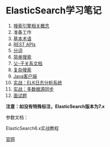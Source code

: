 # ElasticSearch学习笔记

1. [搜索引擎相关概念](https://github.com/HomanLiang/study-demo/blob/main/elastic-search-demo/document/chapter1.md)
2. 准备工作
3. [基本术语](https://github.com/HomanLiang/study-demo/blob/main/elastic-search-demo/document/chapter3.md)
4. [REST APIs](https://github.com/HomanLiang/study-demo/blob/main/elastic-search-demo/document/chapter4.md)
5. [分词](https://github.com/HomanLiang/study-demo/blob/main/elastic-search-demo/document/chapter5.md)
6. [简单搜索](https://github.com/HomanLiang/study-demo/blob/main/elastic-search-demo/document/chapter6.md)
7. [父-子关系文档](https://github.com/HomanLiang/study-demo/blob/main/elastic-search-demo/document/chapter7.md)
8. [复杂搜索](https://github.com/HomanLiang/study-demo/blob/main/elastic-search-demo/document/chapter8.md)
9. [Java客户端](https://github.com/HomanLiang/study-demo/blob/main/elastic-search-demo/document/chapter9.md)
10. [实战：ELK日志分析系统](https://github.com/HomanLiang/study-demo/blob/main/elastic-search-demo/document/chapter10.md)
11. [实战：多数据源同步](https://github.com/HomanLiang/study-demo/blob/main/elastic-search-demo/document/chapter11.md)
12. [面试题](https://github.com/HomanLiang/study-demo/blob/main/elastic-search-demo/document/chapter12.md)



**注意：如没有特殊标注，ElasticSearch版本为7.x**



参数文档：

ElasticSearch6.x实战教程

[官网](https://www.elastic.co/guide/en/elasticsearch/reference/7.4/index.html)